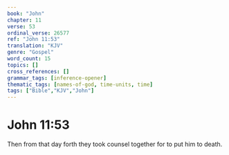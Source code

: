 ```yaml
---
book: "John"
chapter: 11
verse: 53
ordinal_verse: 26577
ref: "John 11:53"
translation: "KJV"
genre: "Gospel"
word_count: 15
topics: []
cross_references: []
grammar_tags: [inference-opener]
thematic_tags: [names-of-god, time-units, time]
tags: ["Bible","KJV","John"]
---
```


# John 11:53

Then from that day forth they took counsel together for to put him to death.

